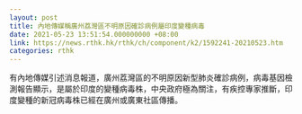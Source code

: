 ```yaml
---
layout: post
title: 內地傳媒稱廣州荔灣區不明原因確診病例屬印度變種病毒
date: 2021-05-23 13:51:54.000000000 +08:00
link: https://news.rthk.hk/rthk/ch/component/k2/1592241-20210523.htm
categories: rthk
---
```


有內地傳媒引述消息報道，廣州荔灣區的不明原因新型肺炎確診病例，病毒基因檢測報告顯示，是屬於印度的變種病毒株，中央政府極為關注，有疾控專家推斷，印度變種的新冠病毒株已經在廣州或廣東社區傳播。
